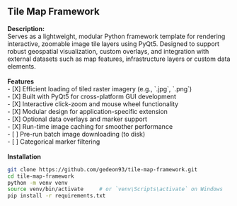 <h2>Tile Map Framework</h2>
<b>Description:</b><br>
Serves as a lightweight, modular Python framework template for rendering interactive, zoomable image tile layers using PyQt5. Designed to support robust geospatial visualization, custom overlays, and integration with external datasets such as map features, infrastructure layers or custom data elements.<br>
<br>
<b>Features</b><br>
- [X] Efficient loading of tiled raster imagery (e.g., `.jpg`, `.png`)<br>
- [X] Built with PyQt5 for cross-platform GUI development<br>
- [X] Interactive click-zoom and mouse wheel functionality<br>
- [X] Modular design for application-specific extension<br>
- [X] Optional data overlays and marker support<br>
- [X] Run-time image caching for smoother performance<br>
- [ ] Pre-run batch image downloading (to disk)<br>
- [ ] Categorical marker filtering<br>
<br>
<b>Installation</b><br>

```bash
git clone https://github.com/gedeon93/tile-map-framework.git
cd tile-map-framework
python -m venv venv
source venv/bin/activate     # or `venv\Scripts\activate` on Windows
pip install -r requirements.txt
